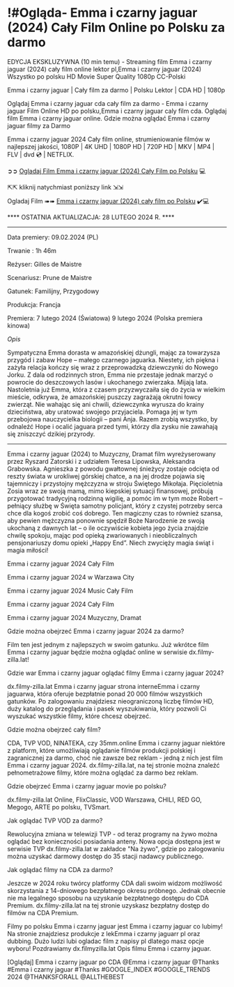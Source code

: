 # !#Ogląda- Emma i czarny jaguar (2024) Cały Film Online po Polsku za darmo

EDYCJA EKSKLUZYWNA (10 min temu) - Streaming film Emma i czarny jaguar (2024) cały film online lektor pl,Emma i czarny jaguar (2024) Wszystko po polsku HD Movie Super Quality 1080p CC-Polski


Emma i czarny jaguar | Cały film za darmo | Polsku Lektor | CDA HD | 1080p


Oglądaj Emma i czarny jaguar cda cały film za darmo - Emma i czarny jaguar Film Online HD po polsku,Emma i czarny jaguar caly film cda. Oglądaj film Emma i czarny jaguar online. Gdzie można oglądać Emma i czarny jaguar filmy za Darmo


Emma i czarny jaguar 2024 Cały film online, strumieniowanie filmów w najlepszej jakości, 1080P | 4K UHD | 1080P HD | 720P HD | MKV | MP4 | FLV | dvd 💿 | NETFLIX.


➲➲ [Ogladaj Film Emma i czarny jaguar (2024) Cały Film po Polsku](https://dx.filmy-zilla.lat/pl/movie/959098) 💻

⇱⇱ kliknij natychmiast poniższy link ⇲⇲


Ogladaj Film ➠➠ [Emma i czarny jaguar (2024) cały film po Polsku](https://dx.filmy-zilla.lat/pl/movie/959098) ✔️💻

**** OSTATNIA AKTUALIZACJA: 28 LUTEGO 2024 R. ****

----------------------------------------------------------------------


Data premiery: 09.02.2024 (PL)


Trwanie : 1h 46m


Reżyser: Gilles de Maistre


Scenariusz: Prune de Maistre


Gatunek: Familijny, Przygodowy


Produkcja: Francja


Premiera: 7 lutego 2024 (Światowa) 9 lutego 2024 (Polska premiera kinowa)


*Opis*


Sympatyczna Emma dorasta w amazońskiej dżungli, mając za towarzysza przygód i zabaw Hope – małego czarnego jaguarka. Niestety, ich piękna i zażyła relacja kończy się wraz z przeprowadzką dziewczynki do Nowego Jorku. Z dala od rodzinnych stron, Emma nie przestaje jednak marzyć o powrocie do deszczowych lasów i ukochanego zwierzaka. Mijają lata. Nastoletnia już Emma, która z czasem przyzwyczaiła się do życia w wielkim mieście, odkrywa, że amazońskiej puszczy zagrażają okrutni łowcy zwierząt. Nie wahając się ani chwili, dziewczynka wyrusza do krainy dzieciństwa, aby uratować swojego przyjaciela. Pomaga jej w tym przebojowa nauczycielka biologii – pani Anja. Razem zrobią wszystko, by odnaleźć Hope i ocalić jaguara przed tymi, którzy dla zysku nie zawahają się zniszczyć dzikiej przyrody.


----------------------------------------------------------------------


Emma i czarny jaguar (2024) to Muzyczny, Dramat film wyreżyserowany przez Ryszard Zatorski i z udziałem Teresa Lipowska, Aleksandra Grabowska. Agnieszka z powodu gwałtownej śnieżycy zostaje odcięta od reszty świata w urokliwej górskiej chatce, a na jej drodze pojawia się tajemniczy i przystojny mężczyzna w stroju Świętego Mikołaja. Pięcioletnia Zosia wraz ze swoją mamą, mimo kiepskiej sytuacji finansowej, próbują przygotować tradycyjną rodzinną wigilię, a pomóc im w tym może Robert – pełniący służbę w Święta samotny policjant, który z czystej potrzeby serca chce dla kogoś zrobić coś dobrego. Ten magiczny czas to również szansa, aby pewien mężczyzna ponownie spędził Boże Narodzenie ze swoją ukochaną z dawnych lat – o ile oczywiście kobieta jego życia znajdzie chwilę spokoju, mając pod opieką zwariowanych i nieobliczalnych pensjonariuszy domu opieki „Happy End”. Niech zwycięży magia świąt i magia miłości!



Emma i czarny jaguar 2024 Cały Film


Emma i czarny jaguar 2024 w Warzawa City


Emma i czarny jaguar 2024 Music Cały Film


Emma i czarny jaguar 2024 Cały Film


Emma i czarny jaguar 2024 Muzyczny, Dramat


Gdzie można obejrzeć Emma i czarny jaguar 2024 za darmo?


Film ten jest jednym z najlepszych w swoim gatunku. Już wkrótce film Emma i czarny jaguar będzie można oglądać online w serwisie dx.filmy-zilla.lat!


Gdzie war Emma i czarny jaguar oglądać filmy Emma i czarny jaguar 2024?


dx.filmy-zilla.lat Emma i czarny jaguar strona interneEmma i czarny jaguarwa, która oferuje bezpłatnie ponad 20 000 filmów wszystkich gatunków. Po zalogowaniu znajdziesz nieograniczoną liczbę filmów HD, duży katalog do przeglądania i pasek wyszukiwania, który pozwoli Ci wyszukać wszystkie filmy, które chcesz obejrzeć.


Gdzie można obejrzeć cały film?


CDA, TVP VOD, NINATEKA, czy 35mm.online Emma i czarny jaguar niektóre z platform, które umożliwiają oglądanie filmów produkcji polskiej i zagranicznej za darmo, choć nie zawsze bez reklam - jedną z nich jest film Emma i czarny jaguar 2024. dx.filmy-zilla.lat, na tej stronie można znaleźć pełnometrażowe filmy, które można oglądać za darmo bez reklam.


Gdzie obejrzeć Emma i czarny jaguar movie po polsku?


dx.filmy-zilla.lat Online, FlixClassic, VOD Warszawa, CHILI, RED GO, Megogo, ARTE po polsku, TVSmart.


Jak oglądać TVP VOD za darmo?


Rewolucyjna zmiana w telewizji TVP - od teraz programy na żywo można oglądać bez konieczności posiadania anteny. Nowa opcja dostępna jest w serwisie TVP dx.filmy-zilla.lat w zakładce "Na żywo", gdzie po zalogowaniu można uzyskać darmowy dostęp do 35 stacji nadawcy publicznego.


Jak oglądać filmy na CDA za darmo?


Jeszcze w 2024 roku twórcy platformy CDA dali swoim widzom możliwość skorzystania z 14-dniowego bezpłatnego okresu próbnego. Jednak obecnie nie ma legalnego sposobu na uzyskanie bezpłatnego dostępu do CDA Premium. dx.filmy-zilla.lat na tej stronie uzyskasz bezpłatny dostęp do filmów na CDA Premium.


Filmy po polsku Emma i czarny jaguar jest Emma i czarny jaguar co lubimy! Na stronie znajdziesz produkcje z lekEmma i czarny jaguarr pl oraz dubbing. Dużo ludzi lubi ogladac film z napisy pl dlatego masz opcje wyboru! Pozdrawiamy dx.filmyzilla.lat Opis filmu Emma i czarny jaguar.


[Oglądaj] Emma i czarny jaguar po CDA @Emma i czarny jaguar @Thanks #Emma i czarny jaguar #Thanks #GOOGLE_INDEX #GOOGLE_TRENDS 2024 @THANKSFORALL @ALLTHEBEST
